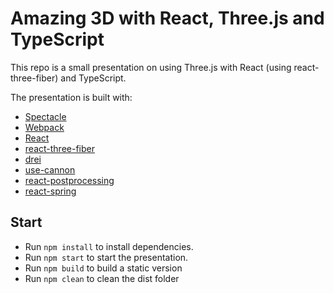 # Amazing 3D with React, Three.js and TypeScript

This repo is a small presentation on using Three.js with React (using react-three-fiber) and TypeScript.

The presentation is built with:
- [Spectacle](https://formidable.com/open-source/spectacle/)
- [Webpack](https://webpack.js.org/)
- [React](https://reactjs.org/)
- [react-three-fiber](https://github.com/pmndrs/react-three-fiber)
- [drei](https://github.com/pmndrs/drei)
- [use-cannon](https://github.com/pmndrs/use-cannon)
- [react-postprocessing](https://github.com/pmndrs/react-postprocessing)
- [react-spring](https://github.com/pmndrs/react-spring)

## Start

- Run `npm install` to install dependencies.
- Run `npm start` to start the presentation.
- Run `npm build` to build a static version
- Run `npm clean` to clean the dist folder
